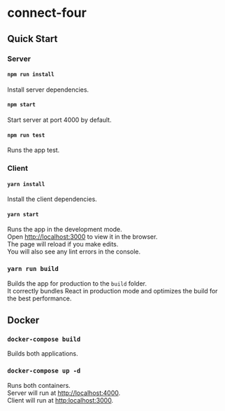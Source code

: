 # connect-four

## Quick Start

### Server
#### `npm run install`
Install server dependencies.
#### `npm start`
Start server at port 4000 by default.
#### `npm run test`
Runs the app test.

### Client
#### `yarn install`
Install the client dependencies.
#### `yarn start`
Runs the app in the development mode.<br/>
Open [http://localhost:3000](http://localhost:3000) to view it in the browser.<br/>
The page will reload if you make edits.<br/>
You will also see any lint errors in the console.<br/>

### `yarn run build`
Builds the app for production to the `build` folder.<br/>
It correctly bundles React in production mode and optimizes the build for the best performance.

## Docker
### `docker-compose build`
Builds both applications.
### `docker-compose up -d`
Runs both containers.<br/>
Server will run at [http://localhost:4000](http://localhost:4000).<br/>
Client will run at [http:localhost:3000](http://localhost:3000).<br/>
